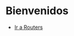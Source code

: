<!-- TITLE: Home -->
<!-- SUBTITLE: A quick summary of Home -->

# Bienvenidos

* [Ir a Routers](routers)

